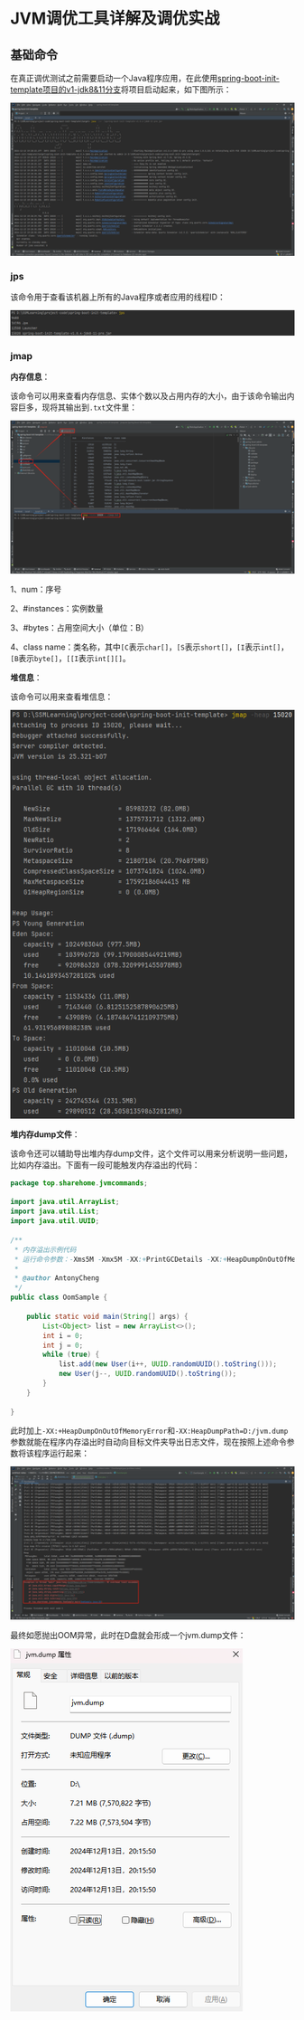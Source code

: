 # JVM调优工具详解及调优实战

## 基础命令

在真正调优测试之前需要启动一个Java程序应用，在此使用[spring-boot-init-template项目的v1-jdk8&11分支](https://github.com/AntonyCheng/spring-boot-init-template/tree/v1-jdk8&11)将项目启动起来，如下图所示：

![image-20241213192855542](./assets/image-20241213192855542.png)

### jps

该命令用于查看该机器上所有的Java程序或者应用的线程ID：

![image-20241213193544918](./assets/image-20241213193544918.png)

### jmap

**内存信息**：

该命令可以用来查看内存信息、实体个数以及占用内存的大小，由于该命令输出内容巨多，现将其输出到`.txt`文件里：

![image-20241213194743507](./assets/image-20241213194743507.png)

1、num：序号

2、#instances：实例数量

3、#bytes：占用空间大小（单位：B）

4、class name：类名称，其中`[C`表示`char[]`，`[S`表示`short[]`，`[I`表示`int[]`，`[B`表示`byte[]`，`[[I`表示`int[][]`。

**堆信息**：

该命令可以用来查看堆信息：

![image-20241213195326979](./assets/image-20241213195326979.png)

**堆内存dump文件**：

该命令还可以辅助导出堆内存dump文件，这个文件可以用来分析说明一些问题，比如内存溢出。下面有一段可能触发内存溢出的代码：

```java
package top.sharehome.jvmcommands;

import java.util.ArrayList;
import java.util.List;
import java.util.UUID;

/**
 * 内存溢出示例代码
 * 运行命令参数：-Xms5M -Xmx5M -XX:+PrintGCDetails -XX:+HeapDumpOnOutOfMemoryError -XX:HeapDumpPath=D:/jvm.dump
 *
 * @author AntonyCheng
 */
public class OomSample {

    public static void main(String[] args) {
        List<Object> list = new ArrayList<>();
        int i = 0;
        int j = 0;
        while (true) {
            list.add(new User(i++, UUID.randomUUID().toString()));
            new User(j--, UUID.randomUUID().toString());
        }
    }

}

```

此时加上`-XX:+HeapDumpOnOutOfMemoryError`和`-XX:HeapDumpPath=D:/jvm.dump`参数就能在程序内存溢出时自动向目标文件夹导出日志文件，现在按照上述命令参数将该程序运行起来：

![image-20241213201615903](./assets/image-20241213201615903.png)

最终如愿抛出OOM异常，此时在D盘就会形成一个jvm.dump文件：

![image-20241213202036492](./assets/image-20241213202036492.png)
